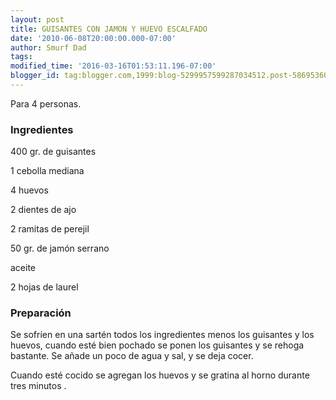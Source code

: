 ```yaml
---
layout: post
title: GUISANTES CON JAMON Y HUEVO ESCALFADO
date: '2010-06-08T20:00:00.000-07:00'
author: Smurf Dad
tags: 
modified_time: '2016-03-16T01:53:11.196-07:00'
blogger_id: tag:blogger.com,1999:blog-5299957599287034512.post-5869536064313910573
---
```


Para 4 personas.

<h3>Ingredientes</h3>

400 gr. de guisantes

1 cebolla mediana

4 huevos

2 dientes de ajo

2 ramitas de perejil

50 gr. de jamón serrano

aceite

2 hojas de laurel

<h3>Preparación</h3>

Se sofríen en una sartén todos los ingredientes menos los guisantes y los huevos, cuando esté bien pochado se ponen los guisantes y se rehoga bastante. Se añade un poco de agua y sal, y se deja cocer.

Cuando esté cocido se agregan los huevos y se gratina al horno durante tres minutos .

